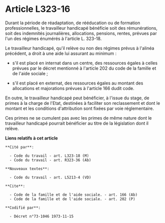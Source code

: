 # Article L323-16

Durant la période de réadaptation, de rééducation ou de formation professionnelles, le travailleur handicapé bénéficie soit
des rémunérations, soit des indemnités journalières, allocations, pensions, rentes, prévues par l'un des régimes énumérés à
l'article L. 323-18.

Le travailleur handicapé, qu'il relève ou non des régimes prévus à l'alinéa précédent, a droit à une aide lui assurant au
minimum :

- s'il est placé en internat dans un centre, des ressources égales à celles prévues par le décret mentionné à l'article 202
du code de la famille et de l'aide sociale ;

- s'il est placé en externat, des ressources égales au montant des allocations et majorations prévues à l'article 166 dudit
code.

En outre, le travailleur handicapé peut bénéficier, à l'issue du stage, de primes à la charge de l'Etat, destinées à
faciliter son reclassement et dont le montant et les conditions d'attribution sont fixées par voie réglementaire.

Ces primes ne se cumulent pas avec les primes de même nature dont le travailleur handicapé pourrait bénéficier au titre de la
législation dont il relève.

**Liens relatifs à cet article**

	**Cité par**:

	  - Code du travail - art. L323-18 (M)
	  - Code du travail - art. R323-36 (Ab)

	**Nouveaux textes**:

	  - Code du travail - art. L5213-4 (VD)

	**Cite**:

	  - Code de la famille et de l'aide sociale. - art. 166 (Ab)
	  - Code de la famille et de l'aide sociale. - art. 202 (P)

	**Codifié par**:

	  - Décret n°73-1046 1973-11-15
